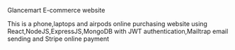 Glancemart E-commerce website

This is a phone,laptops and airpods online purchasing website using React,NodeJS,ExpressJS,MongoDB with JWT authentication,Mailtrap email sending and Stripe online payment
